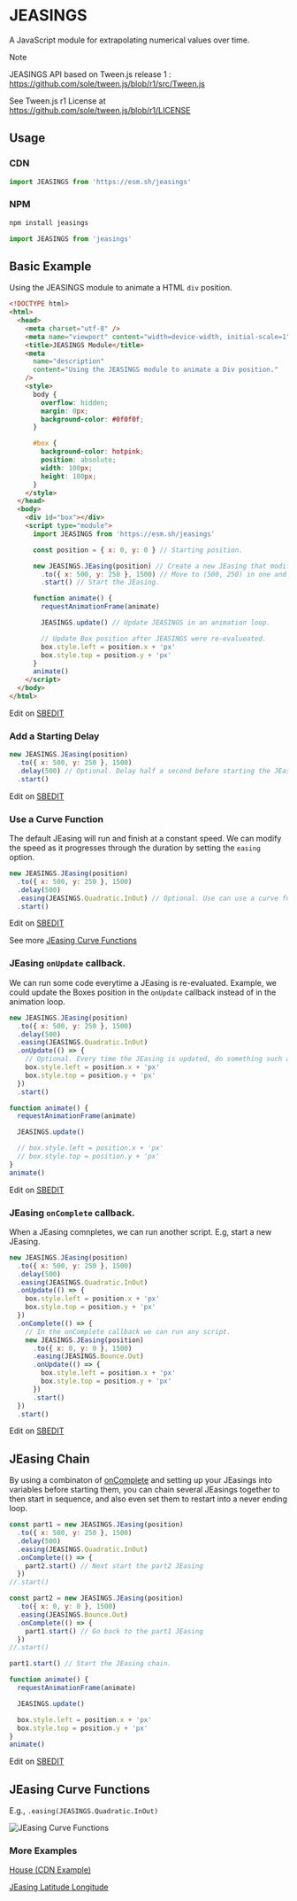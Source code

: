 # JEASINGS

A JavaScript module for extrapolating numerical values over time.

> [!NOTE]
> JEASINGS API based on Tween.js release 1 : https://github.com/sole/tween.js/blob/r1/src/Tween.js
>
> See Tween.js r1 License at https://github.com/sole/tween.js/blob/r1/LICENSE

## Usage

### CDN

```javascript
import JEASINGS from 'https://esm.sh/jeasings'
```

### NPM

```bash
npm install jeasings
```

```javascript
import JEASINGS from 'jeasings'
```

## Basic Example

Using the JEASINGS module to animate a HTML `div` position.

```html
<!DOCTYPE html>
<html>
  <head>
    <meta charset="utf-8" />
    <meta name="viewport" content="width=device-width, initial-scale=1" />
    <title>JEASINGS Module</title>
    <meta
      name="description"
      content="Using the JEASINGS module to animate a Div position."
    />
    <style>
      body {
        overflow: hidden;
        margin: 0px;
        background-color: #0f0f0f;
      }

      #box {
        background-color: hotpink;
        position: absolute;
        width: 100px;
        height: 100px;
      }
    </style>
  </head>
  <body>
    <div id="box"></div>
    <script type="module">
      import JEASINGS from 'https://esm.sh/jeasings'

      const position = { x: 0, y: 0 } // Starting position.

      new JEASINGS.JEasing(position) // Create a new JEasing that modifies the 'position' object.
        .to({ x: 500, y: 250 }, 1500) // Move to (500, 250) in one and a half seconds.
        .start() // Start the JEasing.

      function animate() {
        requestAnimationFrame(animate)

        JEASINGS.update() // Update JEASINGS in an animation loop.

        // Update Box position after JEASINGS were re-evalueated.
        box.style.left = position.x + 'px'
        box.style.top = position.y + 'px'
      }
      animate()
    </script>
  </body>
</html>
```

Edit on [SBEDIT](https://sbedit.net/2d56b19d9ec89cfc6f4d3ed3910399ce7a2e2d41)

### Add a Starting Delay

```javascript
new JEASINGS.JEasing(position)
  .to({ x: 500, y: 250 }, 1500)
  .delay(500) // Optional. Delay half a second before starting the JEasing.
  .start()
```

Edit on [SBEDIT](https://sbedit.net/acba5631ee60e7276aca2db2b68c8170e5defd28)

### Use a Curve Function

The default JEasing will run and finish at a constant speed. We can modify the speed as it progresses through the duration by setting the `easing` option.

```javascript
new JEASINGS.JEasing(position)
  .to({ x: 500, y: 250 }, 1500)
  .delay(500)
  .easing(JEASINGS.Quadratic.InOut) // Optional. Use can use a curve function to change the speed over time.
  .start()
```

Edit on [SBEDIT](https://sbedit.net/dac36695782f4bf79358d0cd9db66dfc9141e622)

See more [JEasing Curve Functions](#jeasing-curve-functions)

### JEasing `onUpdate` callback.

We can run some code everytime a JEasing is re-evaluated. Example, we could update the Boxes position in the `onUpdate` callback instead of in the animation loop.

```javascript
new JEASINGS.JEasing(position)
  .to({ x: 500, y: 250 }, 1500)
  .delay(500)
  .easing(JEASINGS.Quadratic.InOut)
  .onUpdate(() => {
    // Optional. Every time the JEasing is updated, do something such as re-position the box.
    box.style.left = position.x + 'px'
    box.style.top = position.y + 'px'
  })
  .start()

function animate() {
  requestAnimationFrame(animate)

  JEASINGS.update()

  // box.style.left = position.x + 'px'
  // box.style.top = position.y + 'px'
}
animate()
```

Edit on [SBEDIT](https://sbedit.net/d6977245e64318a30356329d44bd900e4fd6ce38)

### JEasing `onComplete` callback.

When a JEasing comnpletes, we can run another script. E.g, start a new JEasing.

```javascript
new JEASINGS.JEasing(position)
  .to({ x: 500, y: 250 }, 1500)
  .delay(500)
  .easing(JEASINGS.Quadratic.InOut)
  .onUpdate(() => {
    box.style.left = position.x + 'px'
    box.style.top = position.y + 'px'
  })
  .onComplete(() => {
    // In the onComplete callback we can run any script.
    new JEASINGS.JEasing(position)
      .to({ x: 0, y: 0 }, 1500)
      .easing(JEASINGS.Bounce.Out)
      .onUpdate(() => {
        box.style.left = position.x + 'px'
        box.style.top = position.y + 'px'
      })
      .start()
  })
  .start()
```

Edit on [SBEDIT](https://sbedit.net/c85742403bc15fb65d4a9a1a542517d761ae9e27)

## JEasing Chain

By using a combinaton of [onComplete](#jeasing-oncomplete-callback) and setting up your JEasings into variables before starting them, you can chain several JEasings together to then start in sequence, and also even set them to restart into a never ending loop.

```javascript
const part1 = new JEASINGS.JEasing(position)
  .to({ x: 500, y: 250 }, 1500)
  .delay(500)
  .easing(JEASINGS.Quadratic.InOut)
  .onComplete(() => {
    part2.start() // Next start the part2 JEasing
  })
//.start()

const part2 = new JEASINGS.JEasing(position)
  .to({ x: 0, y: 0 }, 1500)
  .easing(JEASINGS.Bounce.Out)
  .onComplete(() => {
    part1.start() // Go back to the part1 JEasing
  })
//.start()

part1.start() // Start the JEasing chain.

function animate() {
  requestAnimationFrame(animate)

  JEASINGS.update()

  box.style.left = position.x + 'px'
  box.style.top = position.y + 'px'
}
animate()
```

Edit on [SBEDIT](https://sbedit.net/41847bbdc3c05c3513956fdd4f5bc4c9309a2698)

## JEasing Curve Functions

E.g., `.easing(JEASINGS.Quadratic.InOut)`

![JEasing Curve Functions](./docs/JEasing%20curve%20functions.jpg)

### More Examples

[House (CDN Example)](https://sbedit.net/2820edac35dd5035904ca2bf60518d1c3a79d359)

[JEasing Latitude Longitude](https://sbedit.net/50930f163a24650e0e84af66a8fbed8820a380b7)
